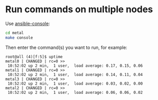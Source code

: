 # Run commands on multiple nodes

Use [ansible-console](https://docs.ansible.com/ansible/latest/cli/ansible-console.html):

```sh
cd metal
make console
```

Then enter the command(s) you want to run, for example:

```
root@all (4)[f:5]$ uptime
metal0 | CHANGED | rc=0 >>
 10:52:02 up 2 min,  1 user,  load average: 0.17, 0.15, 0.06
metal1 | CHANGED | rc=0 >>
 10:52:02 up 2 min,  1 user,  load average: 0.14, 0.11, 0.04
metal3 | CHANGED | rc=0 >>
 10:52:02 up 2 min,  1 user,  load average: 0.03, 0.02, 0.00
metal2 | CHANGED | rc=0 >>
 10:52:02 up 2 min,  1 user,  load average: 0.06, 0.06, 0.02
```

